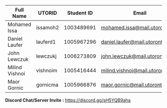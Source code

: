 | Full Name | UTORID | Student ID | Email | Best Way to Contact | Discord Username |
|-----------|--------|------------|-------|---------------------|------------------|
|Mohamed Issa|issamoh2|1003489691|mohamed.issa@mail.utoronto.ca|Discord/Email| blackbeard#3984|
|Daniel Laufer|lauferd1|1005967296|daniel.laufer@mail.utoronto.ca|Discord|Daniel.#4611| 
|John Lewczuk|lewczukj| 1006273809|john.lewczuk@mail.utoronto.com|Discord/905-466-1981 | JohnL#6844|
|Milind Vishnoi| vishnoim | 1005416444 | milind.vishnoi@mail.utoronto.ca | Discord/Email | Mills#0127 |
|Maor Gornic|gornicma|1005966876|maor.gornic@mail.utoronto.ca|Discord/Email|Abwatts#4523|

**Discord Chat/Server Invite :** https://discord.gg/sH5YQB9aha
